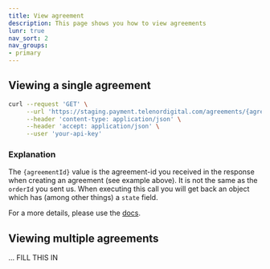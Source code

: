 ```yaml
---
title: View agreement
description: This page shows you how to view agreements
lunr: true
nav_sort: 2
nav_groups:
- primary
---
```


## Viewing a single agreement

```bash
curl --request 'GET' \
     --url 'https://staging.payment.telenordigital.com/agreements/{agreementId}' \
     --header 'content-type: application/json' \
     --header 'accept: application/json' \
     --user 'your-api-key'
```

### Explanation
The `{agreementId}` value is the agreement-id you received in
the response when creating an agreement (see example above).
It is not the same as the `orderId` you sent us. When executing
this call you will get back an object which has (among other things) a `state` field.

For a more details, please use the
[docs](http://docs.telenordigital.com/apis/connect/payment/#recurring-payment-charging-agreement-by-id).

## Viewing multiple agreements

... FILL THIS IN
